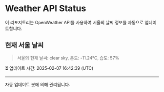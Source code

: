 
# Weather API Status

이 리포지토리는 OpenWeather API를 사용하여 서울의 날씨 정보를 자동으로 업데이트합니다.

## 현재 서울 날씨
> 서울의 현재 날씨: clear sky, 온도: -11.24°C, 습도: 57%

⏳ 업데이트 시간: 2025-02-07 16:42:39 (UTC)

---
자동 업데이트 봇에 의해 관리됩니다.
